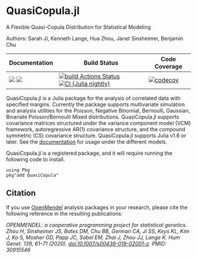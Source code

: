 # QuasiCopula.jl
A Flexible Quasi-Copula Distribution for Statistical Modeling

Authors: Sarah Ji, Kenneth Lange, Hua Zhou, Janet Sinsheimer, Benjamin Chu

| **Documentation** | **Build Status** | **Code Coverage**  |
|-------------------|------------------|--------------------|
| [![](https://img.shields.io/badge/docs-dev-blue.svg)](https://OpenMendel.github.io/QuasiCopula.jl/dev) [![](https://img.shields.io/badge/docs-stable-blue.svg)](https://OpenMendel.github.io/QuasiCopula.jl/stable) | [![build Actions Status](https://github.com/OpenMendel/QuasiCopula.jl/workflows/CI/badge.svg)](https://github.com/OpenMendel/QuasiCopula.jl/actions) [![CI (Julia nightly)](https://github.com/openmendel/QuasiCopula.jl/workflows/JuliaNightly/badge.svg)](https://github.com/OpenMendel/QuasiCopula.jl/actions/workflows/JuliaNightly.yml)| [![codecov](https://codecov.io/gh/OpenMendel/QuasiCopula.jl/branch/master/graph/badge.svg?token=YyPqiFpIM1)](https://codecov.io/gh/OpenMendel/QuasiCopula.jl) |

QuasiCopula.jl is a Julia package for the analysis of correlated data with specified margins. Currently the package supports multivariate simulation and analysis utilities for the Poisson, Negative Binomial, Bernoulli, Gaussian, Bivariate Poisson/Bernoulli Mixed distributions. QuasiCopula.jl supports covariance matrices structured under the variance component model (VCM) framework, autoregressive AR(1) covariance structure, and the compound symmetric (CS) covariance structure. QuasiCopula.jl supports Julia v1.6 or later. See the [documentation](https://openmendel.github.io/QuasiCopula.jl/dev/) for usage under the different models.

QuasiCopula.jl is a registered package, and it will require running the following code to install. 

```{julia}
using Pkg
pkg"add QuasiCopula"
```

## Citation

If you use [OpenMendel](https://openmendel.github.io) analysis packages in your research, please cite the following reference in the resulting publications:

*OPENMENDEL: a cooperative programming project for statistical genetics. Zhou H, Sinsheimer JS, Bates DM, Chu BB, German CA, Ji SS, Keys KL, Kim J, Ko S, Mosher GD, Papp JC, Sobel EM, Zhai J, Zhou JJ, Lange K. Hum Genet. 139, 61–71 (2020). [doi:10.1007/s00439-019-02001-z](10.1007/s00439-019-02001-z). PMID: 30915546*
